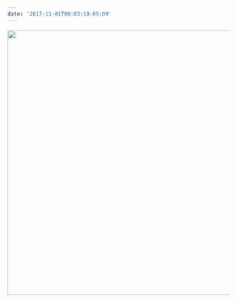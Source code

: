 ```yaml
---
date: '2017-11-01T00:03:18-05:00'
---
```



<img src="/posts/uploads/2017/4bdf41b07d.jpg" width="600" height="600" />
